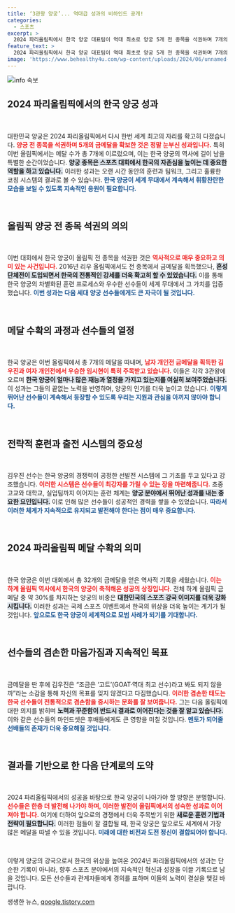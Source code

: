 ```yaml
---
title: ‘3관왕 양궁’... 역대급 성과의 비하인드 공개!
categories:
  - 스포츠
excerpt: >
  2024 파리올림픽에서 한국 양궁 대표팀이 역대 최초로 양궁 5개 전 종목을 석권하며 7개의 메달을 획득했습니다. 김우진과 임시현은 나란히 3관왕에 오르고, 한국 양궁의 위엄을 다시 한번 세계에 알린 기념비적인 순간입니다.
feature_text: >
  2024 파리올림픽에서 한국 양궁 대표팀이 역대 최초로 양궁 5개 전 종목을 석권하며 7개의 메달을 획득했습니다. 김우진과 임시현은 나란히 3관왕에 오르고, 한국 양궁의 위엄을 다시 한번 세계에 알린 기념비적인 순간입니다.
image: 'https://www.behealthy4u.com/wp-content/uploads/2024/06/unnamed-file.png'
---
```


<p><img src="https://www.behealthy4u.com/wp-content/uploads/2024/06/unnamed-file.png" alt="info 속보" /></p>

<h2 data-ke-size="size26">2024 파리올림픽에서의 한국 양궁 성과</h2>

<p data-ke-size="size16">&nbsp;</p>

<p>대한민국 양궁은 2024 파리올림픽에서 다시 한번 세계 최고의 자리를 확고히 다졌습니다. <b><span style="color: #ee2323;">양궁 전 종목을 석권하며 5개의 금메달을 확보한 것은 정말 눈부신 성과입니다.</span></b> 특히 이번 올림픽에서는 메달 수가 총 7개에 이르렀으며, 이는 한국 양궁의 역사에 길이 남을 특별한 순간이었습니다. <b><span style="background-color: #21538527;">양궁 종목은 스포츠 대회에서 한국의 자존심을 높이는 데 중요한 역할을 하고 있습니다.</span></b> 이러한 성과는 오랜 시간 동안의 훈련과 팀워크, 그리고 훌륭한 코칭 시스템의 결과로 볼 수 있습니다. <b><span style="color: #1a5490;">한국 양궁이 세계 무대에서 계속해서 휘황찬란한 모습을 보일 수 있도록 지속적인 응원이 필요합니다.</span></b></p>

<p data-ke-size="size16">&nbsp;</p>

<h2 data-ke-size="size26">올림픽 양궁 전 종목 석권의 의의</h2>

<p data-ke-size="size16">&nbsp;</p>

<p>이번 대회에서 한국 양궁이 올림픽 전 종목을 석권한 것은 <b><span style="color: #ee2323;">역사적으로 매우 중요하고 의미 있는 사건입니다.</span></b> 2016년 리우 올림픽에서도 전 종목에서 금메달을 획득했으나, <b><span style="background-color: #21538527;">혼성 단체전이 도입되면서 한국의 전통적인 강세를 더욱 확고히 할 수 있었습니다.</span></b> 이를 통해 한국 양궁의 차별화된 훈련 프로세스와 우수한 선수들이 세계 무대에서 그 가치를 입증했습니다. <b><span style="color: #1a5490;">이번 성과는 다음 세대 양궁 선수들에게도 큰 자극이 될 것입니다.</span></b></p>

<p data-ke-size="size16">&nbsp;</p>

<h2 data-ke-size="size26">메달 수확의 과정과 선수들의 열정</h2>

<p data-ke-size="size16">&nbsp;</p>

<p>한국 양궁은 이번 올림픽에서 총 7개의 메달을 따내며, <b><span style="color: #ee2323;">남자 개인전 금메달을 획득한 김우진과 여자 개인전에서 우승한 임시현이 특히 주목받고 있습니다.</span></b> 이들은 각각 3관왕에 오르며 <b><span style="background-color: #21538527;">한국 양궁이 얼마나 많은 재능과 열정을 가지고 있는지를 여실히 보여주었습니다.</span></b> 이 성과는 그들의 끝없는 노력을 반영하며, 양궁의 인기를 더욱 높이고 있습니다. <b><span style="color: #1a5490;">이렇게 뛰어난 선수들이 계속해서 등장할 수 있도록 우리는 지원과 관심을 아끼지 않아야 합니다.</span></b></p>

<p data-ke-size="size16">&nbsp;</p>

<h2 data-ke-size="size26">전략적 훈련과 출전 시스템의 중요성</h2>

<p data-ke-size="size16">&nbsp;</p>

<p>김우진 선수는 한국 양궁의 경쟁력이 공정한 선발전 시스템에 그 기초를 두고 있다고 강조했습니다. <b><span style="color: #ee2323;">이러한 시스템은 선수들이 최강자를 가릴 수 있는 장을 마련해줍니다.</span></b> 초중고교와 대학교, 실업팀까지 이어지는 훈련 체계는 <b><span style="background-color: #21538527;">양궁 분야에서 뛰어난 성과를 내는 중요한 요인입니다.</span></b> 이로 인해 많은 선수들이 성공적인 경력을 쌓을 수 있었습니다. <b><span style="color: #1a5490;">따라서 이러한 체계가 지속적으로 유지되고 발전해야 한다는 점이 매우 중요합니다.</span></b></p>

<p data-ke-size="size16">&nbsp;</p>

<h2 data-ke-size="size26">2024 파리올림픽 메달 수확의 의미</h2>

<p data-ke-size="size16">&nbsp;</p>

<p>한국 양궁은 이번 대회에서 총 32개의 금메달을 얻은 역사적 기록을 세웠습니다. <b><span style="color: #ee2323;">이는 하계 올림픽 역사에서 한국의 양궁이 축적해온 성공의 상징입니다.</span></b> 전체 하계 올림픽 금메달 중 약 30%를 차지하는 양궁의 비중은 <b><span style="background-color: #21538527;">대한민국의 스포츠 강국 이미지를 더욱 강화시킵니다.</span></b> 이러한 성과는 국제 스포츠 이벤트에서 한국의 위상을 더욱 높이는 계기가 될 것입니다. <b><span style="color: #1a5490;">앞으로도 한국 양궁이 세계적으로 모범 사례가 되기를 기대합니다.</span></b></p>

<p data-ke-size="size16">&nbsp;</p>

<h2 data-ke-size="size26">선수들의 겸손한 마음가짐과 지속적인 목표</h2>

<p data-ke-size="size16">&nbsp;</p>

<p>금메달을 딴 후에 김우진은 “조금은 ‘고트’(GOAT·역대 최고 선수)라고 봐도 되지 않을까”라는 소감을 통해 자신의 목표를 잊지 않겠다고 다짐했습니다. <b><span style="color: #ee2323;">이러한 겸손한 태도는 한국 선수들이 전통적으로 겸손함을 중시하는 문화를 잘 보여줍니다.</span></b> 그는 다음 올림픽에 대한 의지를 밝히며 <b><span style="background-color: #21538527;">노력과 꾸준함이 반드시 결과로 이어진다는 것을 잘 알고 있습니다.</span></b> 이와 같은 선수들의 마인드셋은 후배들에게도 큰 영향을 미칠 것입니다. <b><span style="color: #1a5490;">멘토가 되어줄 선배들의 존재가 더욱 중요해질 것입니다.</span></b></p>

<p data-ke-size="size16">&nbsp;</p>

<h2 data-ke-size="size26">결과를 기반으로 한 다음 단계로의 도약</h2>

<p data-ke-size="size16">&nbsp;</p>

<p>2024 파리올림픽에서의 성공을 바탕으로 한국 양궁이 나아가야 할 방향은 분명합니다. <b><span style="color: #ee2323;">선수들은 한층 더 발전해 나가야 하며, 이러한 발전이 올림픽에서의 성숙한 성과로 이어져야 합니다.</span></b> 여기에 더하여 앞으로의 경쟁에서 더욱 주목받기 위한 <b><span style="background-color: #21538527;">새로운 훈련 기법과 전략이 필요합니다.</span></b> 이러한 점들이 잘 결합될 때, 한국 양궁은 앞으로도 세계에서 가장 많은 메달을 따낼 수 있을 것입니다. <b><span style="color: #1a5490;">미래에 대한 비전과 도전 정신이 결합되어야 합니다.</span></b> </p>

<p data-ke-size="size16">&nbsp;</p>

<p>이렇게 양궁의 강국으로서 한국의 위상을 높여온 2024년 파리올림픽에서의 성과는 단순한 기록이 아니라, 향후 스포츠 분야에서의 지속적인 혁신과 성장을 이끌 기록으로 남을 것입니다. 모든 선수들과 관계자들에게 경의를 표하며 이들의 노력이 결실을 맺길 바랍니다.</p>
생생한 뉴스, <a href="https://qoogle.tistory.com" rel="dofollow">qoogle.tistory.com</a>


